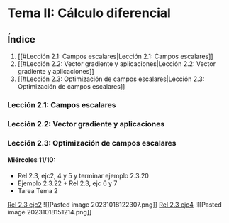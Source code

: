 # Tema II: Cálculo diferencial

## Índice

1. [[#Lección 2.1: Campos escalares|Lección 2.1: Campos escalares]]
2. [[#Lección 2.2: Vector gradiente y aplicaciones|Lección 2.2: Vector gradiente y aplicaciones]]
3. [[#Lección 2.3: Optimización de campos escalares|Lección 2.3: Optimización de campos escalares]]

### Lección 2.1: Campos escalares
### Lección 2.2: Vector gradiente y aplicaciones
### Lección 2.3: Optimización de campos escalares

#### Miércoles 11/10:

* Rel 2.3, ejc2, 4 y 5 y terminar ejemplo 2.3.20
* Ejemplo 2.3.22 + Rel 2.3, ejc 6 y 7
* Tarea Tema 2

[Rel 2.3 ejc2](obsidian://open?vault=4A%C3%91O&file=Excalidraw%2FRel%202.3%20ejc2)
![[Pasted image 20231018122307.png]]
[Rel 2.3 ejc4](obsidian://open?vault=4A%C3%91O&file=Excalidraw%2FRel%202.3%20ejc4)
![[Pasted image 20231018151214.png]]
